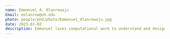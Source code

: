 ```yaml
---
name: Emmanuel A. Olanrewaju
Email: eolanrew@uh.edu
photo: people/phd/photo/Emmanuel_Olanrewaju.jpg
date: 2023-01-02
description: Emmanuel loves computational work to understand and design materials for renewable energy applications. He currently works on data-driven understanding of the stability of zeolites.
---
```

